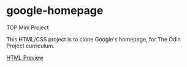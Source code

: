 # google-homepage
TOP Mini Project

This HTML/CSS project is to clone Google's homepage, for The Odin Project curriculum.

[HTML Preview](https://htmlpreview.github.io/?https://github.com/chrisnorwood/google-homepage/blob/master/index.html)